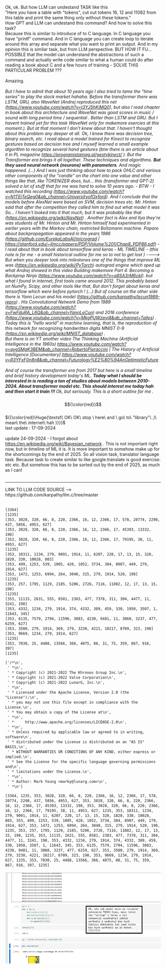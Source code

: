 Ok, ok. But how LLM can undestand TASK like this <br />
"Here you have a table with "tokens", cut out tokens 16, 12 and 11082 from this table and print the same thing only without these tokens." <br />
How GPT and LLM can undestand this command? And how to solve this task? <br />
Because this is similar to introduce of to C language. In C language you have "printf" command. And in C language you can create loop to iterate around this array and separate what you want to print an output. And in my opinion this is similar task, but from LLM perspective. BUT HOW IT FU... POSSIBLE that the model can understand the abstractions of such a command and actually write code similar to what a human could do after reading a book about C and a few hours of training - SOLVE THIS PARTICULAR PROBLEM ??? 
<br /><br />
Amazing.
<br /><br />
<i>But I have to admit that about 10 years ago I also tried to tame the "time series" to play the stock market hahaha. Before the transformer there was LSTM, GRU, also WaveNet (Andrej reproduced this net (https://www.youtube.com/watch?v=t3YJ5hKiMQ0), but also I read chapter in book about this architecture and WaveNet was good scores in music / sound with long period time / sequential . Better than LSTM and GRU. But I havent trained yet for this task WaveNet only for makemore exercies at this moment.). But at that moment I don't knew about that. I haven't thought about this problem any deeper at all. Ok, I knew there was decision tree, binary search, etc. I read about a model trained for Kinect to recognize gestures based on decision tree and I myself learned a small example algorithm to recognize several hand gestures (btw there is an article about it in PL magazine https://programistamag.pl/gestykinect/ ). But the Transformer era brings it all together. These techniques and algorithms. <b>But they used neural network (neurons) with parameters</b>. And magic happened. (...) And I was just thinking about how to pack OHLC and various other components of the "candle" on the chart into one value and  other things like that, like TOKENIZER does, but... this (transformer and GPT-2) solved a lot of stuff that for me was hard to solve 10 years ago. - BTW - I watched this recording (https://www.youtube.com/watch?v=N1TEjTeQeg0&ab_channel=UniversityofOxford). And I conclude that the models before AlexNet were based on SVM, decision trees etc. Mr. Hinton said that after the competition they called him to find out what model it was So... I haven't looked into it that much, but it was probably like that (https://en.wikipedia.org/wiki/AlexNet) . Another fact is Alex and Ilya they're was students of Mr. Hinton and Mr. Hinton himself had experimented in earlier years with the Markov chain, restricted Boltzmann machine. Papare about backpropagation appeared in the years
1986 (https://github.com/EurekaLabsAI/micrograd  |  https://stanford.edu/~jlmcc/papers/PDP/Volume%201/Chap8_PDP86.pdf) - I read about that in book about tensorflow and keras - ML TIMELINE  - (this note is for me - a small historical outline for me so to not to get lost ) ----> But when you deeper look into milestones one of the things that improve ML was (https://en.wikipedia.org/wiki/PyTorch) autograd engine which sped up what Andrej showed in this video Building makemore Part 4: Becoming a Backprop Ninja
 (https://www.youtube.com/watch?v=q8SA3rM6ckI). but what I found in internet, first tools came around 2012. This probably based on NumPy, Scipy, and other tools like that, But don't forget about keras and tensorflow which were before pytorch ! (...) But of course on the other side there is Yann Lecun and his model (https://github.com/karpathy/lecun1989-repro) . His Convolutional Network Demo from 1989
(https://www.youtube.com/watch?v=FwFduRA_L6Q&ab_channel=YannLeCun) and 2016 conference (https://www.youtube.com/watch?v=MkgPUWzpvi8&ab_channel=Talles) . Today this is "hello world" in machine learning, that is, the reproduction of this network for recognizing handwritten digits MNIST 0-9 (https://en.wikipedia.org/wiki/MNIST_database) .<br />
But there is on YT another video The Thinking Machine (Artificial Intelligence in the 1960s) https://www.youtube.com/watch?v=aygSMgK3BEM&ab_channel=RobertoPieraccini | The History of Artificial Intelligence [Documentary]
 https://www.youtube.com/watch?v=R3YFxF0n8n8&ab_channel=Futurology%E2%80%94AnOptimisticFuture
 <br /><br />
And of course the transformer era from 2017 but here is a small timeline and brief history development today's ML. <b>Today what I should be interested in is reading a ton of studies about models between 2010-2024. About transformer model etc. This should interest me today hah and then start it  train !!! </b> Ok, but seriously. This is a short outline for me . </i>
<br /><br />
$${\color{red}}$$	
		${{\color{red}\Huge{\textsf{     OK\   OK\   stop \  here\   and \   go\   to\   "library"\   ,I\    mean\   the\   internet\   hah  }}}}\$
<br />
last update : 17-09-2024
<br /><br />
update 24-09-2024 - I forgot about https://en.wikipedia.org/wiki/Bayesian_network . This is not important right now, but in timeline of ML it is. It is more important to somehow make up for the shortcomings by the end of 2025. So all vision task, translator language task. Because task to create similar to like google.translate is good exercise. etc etc. But somehow this has to be sorted out by the end of 2025, as much as I can!
<br /><br />
<hr>
LINK TO LLM CODE SOURCE --> https://github.com/karpathy/llm.c/tree/master
<br /><br />

```
[3364]
[1235]
[353, 3028, 320, 66, 8, 220, 2366, 16, 12, 2366, 17, 578, 20774, 2298, 437, 5856, 4953, 627]
[353, 3028, 320, 66, 8, 220, 2366, 16, 12, 2366, 17, 45393, 13332, 198]
[353, 3028, 320, 66, 8, 220, 2366, 16, 12, 2366, 17, 79195, 38, 11, 4953, 627]
[1235]
[353, 10311, 1234, 279, 9091, 1914, 11, 6207, 220, 17, 13, 15, 320, 1820, 330, 10028, 803]
[353, 499, 1253, 539, 1005, 420, 1052, 3734, 304, 8907, 449, 279, 1914, 627]
[353, 1472, 1253, 6994, 264, 3048, 315, 279, 1914, 520, 198]
[1235]
[353, 257, 1795, 1129, 2185, 5206, 2726, 7116, 11082, 12, 17, 13, 15, 198]
[1235]
[353, 11115, 2631, 555, 8581, 2383, 477, 7378, 311, 304, 4477, 11, 3241, 198]
[353, 4332, 1234, 279, 1914, 374, 4332, 389, 459, 330, 1950, 3507, 1, 11643, 345]
[353, 6135, 7579, 2794, 11596, 3083, 4230, 9481, 11, 3060, 3237, 477, 6259, 627]
[353, 3580, 279, 1914, 369, 279, 3230, 4221, 10217, 8709, 323, 198]
[353, 9669, 1234, 279, 1914, 627]
[1235]
[353, 7030, 25, 4488, 13566, 366, 4075, 88, 31, 75, 359, 867, 916, 397]
[1235]
```

```
['/*\n',
 ' *\n',
 ' * Copyright (c) 2021-2022 The Khronos Group Inc.\n',
 ' * Copyright (c) 2021-2022 Valve Corporation\n',
 ' * Copyright (c) 2021-2022 LunarG, Inc.\n',
 ' *\n',
 ' * Licensed under the Apache License, Version 2.0 (the "License");\n',
 ' * you may not use this file except in compliance with the License.\n',
 ' * You may obtain a copy of the License at\n',
 ' *\n',
 ' *     http://www.apache.org/licenses/LICENSE-2.0\n',
 ' *\n',
 ' * Unless required by applicable law or agreed to in writing, software\n',
 ' * distributed under the License is distributed on an "AS IS" BASIS,\n',
 ' * WITHOUT WARRANTIES OR CONDITIONS OF ANY KIND, either express or implied.\n',
 ' * See the License for the specific language governing permissions and\n',
 ' * limitations under the License.\n',
 ' *\n',
 ' * Author: Mark Young <marky@lunarg.com>\n',
 ' *\n']
```

```
[3364, 1235, 353, 3028, 320, 66, 8, 220, 2366, 16, 12, 2366, 17, 578, 20774, 2298, 437, 5856, 4953, 627, 353, 3028, 320, 66, 8, 220, 2366, 16, 12, 2366, 17, 45393, 13332, 198, 353, 3028, 320, 66, 8, 220, 2366, 16, 12, 2366, 17, 79195, 38, 11, 4953, 627, 1235, 353, 10311, 1234, 279, 9091, 1914, 11, 6207, 220, 17, 13, 15, 320, 1820, 330, 10028, 803, 353, 499, 1253, 539, 1005, 420, 1052, 3734, 304, 8907, 449, 279, 1914, 627, 353, 1472, 1253, 6994, 264, 3048, 315, 279, 1914, 520, 198, 1235, 353, 257, 1795, 1129, 2185, 5206, 2726, 7116, 11082, 12, 17, 13, 15, 198, 1235, 353, 11115, 2631, 555, 8581, 2383, 477, 7378, 311, 304, 4477, 11, 3241, 198, 353, 4332, 1234, 279, 1914, 374, 4332, 389, 459, 330, 1950, 3507, 1, 11643, 345, 353, 6135, 7579, 2794, 11596, 3083, 4230, 9481, 11, 3060, 3237, 477, 6259, 627, 353, 3580, 279, 1914, 369, 279, 3230, 4221, 10217, 8709, 323, 198, 353, 9669, 1234, 279, 1914, 627, 1235, 353, 7030, 25, 4488, 13566, 366, 4075, 88, 31, 75, 359, 867, 916, 397, 1235]
```


![dump](https://github.com/KarolDuracz/scratchpad/blob/main/MachineLearning/LLM%20for%20a%20specific%20task/64%20-%2017-09-2024%20-%20trzeba%20tez%20rozkminic%20ten%20problem.png?raw=true)
